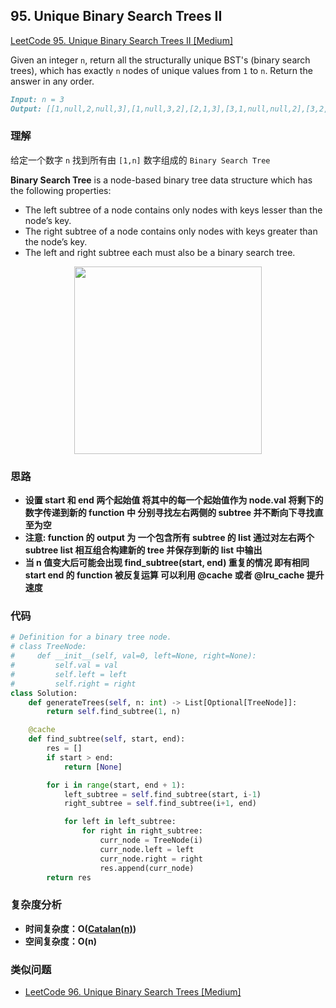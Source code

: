 ## **95. Unique Binary Search Trees II**

[LeetCode 95. Unique Binary Search Trees II [Medium]](https://leetcode.com/problems/unique-binary-search-trees-ii/description/)

Given an integer `n`, return all the structurally unique BST's (binary search trees), which has exactly `n` nodes of unique values from `1` to `n`. Return the answer in any order.

```markdown
Input: n = 3
Output: [[1,null,2,null,3],[1,null,3,2],[2,1,3],[3,1,null,null,2],[3,2,null,1]]
```
### **理解**
给定一个数字 `n` 找到所有由 `[1,n]` 数字组成的 `Binary Search Tree`

**Binary Search Tree** is a node-based binary tree data structure which has the following properties:

* The left subtree of a node contains only nodes with keys lesser than the node’s key.
* The right subtree of a node contains only nodes with keys greater than the node’s key.
* The left and right subtree each must also be a binary search tree.

<p align="center">
<img src="img/LeetCode0095_BSTSearch.png" width="300">
</p>

### **思路**
* **设置 start 和 end 两个起始值 将其中的每一个起始值作为 node.val 将剩下的数字传递到新的 function 中 分别寻找左右两侧的  subtree 并不断向下寻找直至为空**
* **注意: function 的 output 为 一个包含所有 subtree 的 list 通过对左右两个 subtree list 相互组合构建新的 tree 并保存到新的 list 中输出**
* **当 n 值变大后可能会出现 find_subtree(start, end) 重复的情况 即有相同 start end 的 function 被反复运算 可以利用 @cache 或者 @lru_cache 提升速度**


### **代码**

``` python
# Definition for a binary tree node.
# class TreeNode:
#     def __init__(self, val=0, left=None, right=None):
#         self.val = val
#         self.left = left
#         self.right = right
class Solution:
    def generateTrees(self, n: int) -> List[Optional[TreeNode]]:
        return self.find_subtree(1, n)

    @cache          
    def find_subtree(self, start, end):
        res = []
        if start > end:
            return [None]

        for i in range(start, end + 1):
            left_subtree = self.find_subtree(start, i-1)
            right_subtree = self.find_subtree(i+1, end)

            for left in left_subtree:
                for right in right_subtree:
                    curr_node = TreeNode(i)
                    curr_node.left = left
                    curr_node.right = right
                    res.append(curr_node)
        return res
```

### **复杂度分析**
* **时间复杂度：O([Catalan(n)](https://en.wikipedia.org/wiki/Catalan_number))**
* **空间复杂度：O(n)**

### **类似问题**
* [LeetCode 96. Unique Binary Search Trees [Medium]](https://leetcode.com/problems/unique-binary-search-trees/description/)
